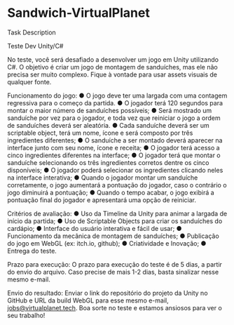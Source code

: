 # Sandwich-VirtualPlanet

Task Description

Teste Dev Unity/C#

No teste, você será desafiado a desenvolver um jogo em Unity utilizando C#. O objetivo é criar
um jogo de montagem de sanduíches, mas ele não precisa ser muito complexo. Fique à
vontade para usar assets visuais de qualquer fonte.

Funcionamento do jogo:
● O jogo deve ter uma largada com uma contagem regressiva para o começo da partida.
● O jogador terá 120 segundos para montar o maior número de sanduíches possíveis;
● Será mostrado um sanduíche por vez para o jogador, e toda vez que reiniciar o jogo a
ordem de sanduíches deverá ser aleatória.
● Cada sanduíche deverá ser um scriptable object, terá um nome, ícone e será composto
por três ingredientes diferentes;
● O sanduíche a ser montado deverá aparecer na interface junto com seu nome, ícone e
receita;
● O jogador terá acesso a cinco ingredientes diferentes na interface;
● O jogador terá que montar o sanduíche selecionando os três ingredientes corretos
dentre os cinco disponíveis;
● O jogador poderá selecionar os ingredientes clicando neles na interface interativa;
● Quando o jogador montar um sanduíche corretamente, o jogo aumentará a pontuação
do jogador, caso o contrário o jogo diminuirá a pontuação;
● Quando o tempo acabar, o jogo exibirá a pontuação final do jogador e apresentará uma
opção de reiniciar.

Critérios de avaliação:
● Uso da Timeline da Unity para animar a largada de início da partida;
● Uso de Scriptable Objects para criar os sanduíches do cardápio;
● Interface do usuário interativa e fácil de usar;
● Funcionamento da mecânica de montagem de sanduíches;
● Publicação do jogo em WebGL (ex: itch.io, github);
● Criatividade e Inovação;
● Entrega do teste.

Prazo para execução:
O prazo para execução do teste é de 5 dias, a partir do envio do arquivo. Caso precise de mais
1-2 dias, basta sinalizar nesse mesmo e-mail.

Envio do resultado:
Enviar o link do repositório do projeto da Unity no GitHub e URL da build WebGL para esse
mesmo e-mail, jobs@virtualplanet.tech.
Boa sorte no teste e estamos ansiosos para ver o seu trabalho!
